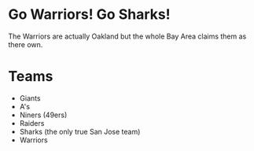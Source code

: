 # Go Warriors! Go Sharks!
The Warriors are actually Oakland but the whole Bay Area claims them as there own.

# Teams
- Giants
- A's
- Niners (49ers)
- Raiders
- Sharks (the only true San Jose team)
- Warriors
